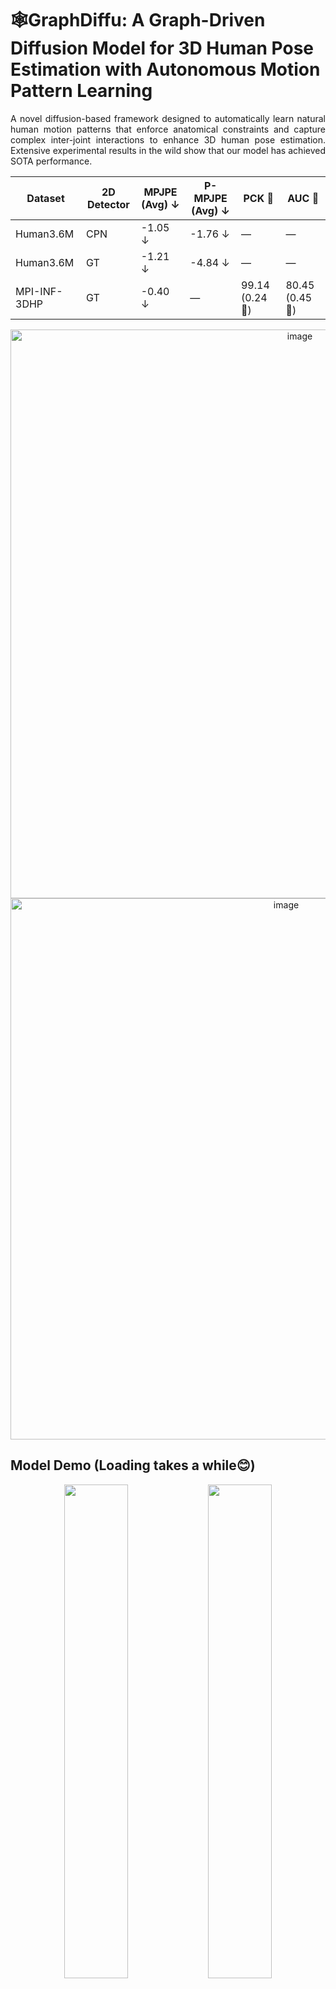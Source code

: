 # 🕸️GraphDiffu: A Graph-Driven Diffusion Model for 3D Human Pose Estimation with Autonomous Motion Pattern Learning
<p align="justify">
A novel diffusion-based framework designed to automatically learn natural human motion patterns that enforce anatomical constraints and capture complex inter-joint interactions to enhance 3D human pose estimation. Extensive experimental results in the wild show that our model has achieved SOTA performance.
</p>


| Dataset         | 2D Detector | MPJPE (Avg) ↓ | P-MPJPE (Avg) ↓ | PCK 🔺 | AUC 🔺 |
|---------------|------------|-----------|-------------|---------|---------|
| Human3.6M     | CPN        | -1.05 ↓ | -1.76 ↓   | —       | —       |
| Human3.6M     | GT         | -1.21 ↓ | -4.84 ↓   | —       | —       |
| MPI-INF-3DHP  | GT         | -0.40 ↓ | — | 99.14 (0.24 🔺) | 80.45 (0.45 🔺) |

<p align="center">
  <img width="910" alt="image" src="https://github.com/user-attachments/assets/3ce89021-d998-4861-ac7b-c45fa43ee340" />
  <img width="866" alt="image" src="https://github.com/user-attachments/assets/b40817dc-91ae-4b0e-8005-15439036169b" />

</p>


## Model Demo (Loading takes a while😊)
<p align="center">
  <img src="https://github.com/user-attachments/assets/ca92b1c1-c798-4661-a9ac-55909cf7eb79" width="45%"/>
  <img src="https://github.com/user-attachments/assets/b0106c20-1e4a-442d-9cb9-e340501b4fa2" width="45%"/>
</p>
<p align="center">
  <img src="https://github.com/user-attachments/assets/667c8d4b-1419-40ab-8d97-598b21ee3f21" width="45%"/>
  <img src="https://github.com/user-attachments/assets/833dcb52-c044-47e0-be5d-b6ab1f205e15" width="45%"/>
</p>
<p align="center">
  <img src="https://github.com/user-attachments/assets/e6ebbebe-9b4b-45fc-9396-ec0bdec6b83e" width="45%"/>
  <img src="https://github.com/user-attachments/assets/2f5c5215-f057-43ba-a92c-57279038f960" width="45%"/>
</p>
<p align="center">
  <img src="https://github.com/user-attachments/assets/78b296ed-132e-400f-8be3-ad9b9878f2bb" width="45%"/>
  <img src="https://github.com/user-attachments/assets/63517d44-88b6-45a6-9553-fd99a605d0da" width="45%"/>
</p>



---

## Train & Inference

### A. Human3.6M

(1) Train GraphDiffu (using the 2D keypoints obtained by CPN as inputs):

```bash
python main.py -d h36m -k cpn_ft_h36m_dbb -str S1,S5,S6,S7,S8 -ste S9,S11 -c checkpoint/model_h36m_cpn -gpu 0 -lrd 0.998 --nolog -e 100
```

The corresponding inference code:

```
python main_gt.py -d h36m -k gt -str S1,S5,S6,S7,S8 -ste S9,S11 -c checkpoint/model_h36m_gt_heads=1_lrd0.998_s243_f243 -gpu 0 --nolog --evaluate best_epoch_1_1.bin --p2 -sampling_timesteps 10 -num_proposals 20 -b 4 -s 243 -f 243
```

(2) Train GraphDiffu (using the ground truth 2D poses as inputs):

```bash
python main_gt.py -d h36m -k gt -str S1,S5,S6,S7,S8 -ste S9,S11 -c checkpoint/model_h36m_gt -gpu 0 --nolog -lrd 0.998 -e 100
```

The corresponding inference code:

```
python main_gt.py -d h36m -k gt -str S1,S5,S6,S7,S8 -ste S9,S11 -c checkpoint/model_h36m_gt_heads=1_lrd0.998_s1_f1 -gpu 0 --nolog --evaluate best_epoch_1_1.bin --p2 -sampling_timesteps 10 -num_proposals 20 -b 4 -s 1 -f 1
```



### B. MPI-INF-3DHP

Train GraphDiffu (using the ground truth 2D poses as inputs):

```bash
python main_3dhp.py -d 3dhp -c checkpoint/mpi_1_lr7e-5_lrd0.995 -gpu 0,1 --nolog -lrd 0.995 -lr 0.00007 -e 120
```

The corresponding inference code:

```
python main_3dhp.py -d 3dhp -c checkpoint/mpi_1_lr7e-5_lrd0.995 -gpu 0,1 --nolog --evaluate best_epoch_1_1.bin -num_proposals 20 -sampling_timesteps 10 -b 4
```
To calculate the MPJPE, AUC, and PCK metrics, pleae use the MATLAB script `./3dhp_test/test_util/mpii_test_predictions_ori_py.m` to evaluate the four `.mat` files in the `./checkpoint` directory. By modifying the `'aggregation_mode'` parameter in **line 29**, you can get results under different settings. The evaluation output will be saved as CSV files in the `./3dhp_test/test_util` directory, following the naming convention `mpii_3dhp_evaluation_sequencewise_ori_{setting_name}_t{iteration_index}.csv`. To get the final results, manually average the three metrics across the six sequences.

## Experimental Settup
Our model was trained on NVIDIA RTX 4090 and NVIDIA A100. To install all required dependencies, run:

```
pip install -r requirements.txt
```
  
## Datasets & Downloads
📂 **Storage**: Place the downloaded files in the `./data` directory.

### A. Human3.6M

We set up the **Human3.6M** dataset in the same way as **VideoPose3D**.  
You can download the processed data from the link below:

📥 **[Download Human3.6M Processed Data](https://drive.google.com/file/d/1FMgAf_I04GlweHMfgUKzB0CMwglxuwPe/view?usp=sharing)**  

The dataset includes:

| File Name                           | Description                                   |
|-------------------------------------|-----------------------------------------------|
| `data_2d_h36m_gt.npz`              | Ground truth 2D keypoints                     |
| `data_2d_h36m_cpn_ft_h36m_dbb.npz` | 2D keypoints obtained by [CPN](https://github.com/GengDavid/pytorch-cpn) |
| `data_3d_h36m.npz`                 | Ground truth 3D human joints                  |



### B. MPI-INF-3DHP

We set up the **MPI-INF-3DHP** dataset following the methodology of [P-STMO](https://github.com/paTRICK-swk/P-STMO). However, using the original ground truth 3D poses (`annot3`), ensuring that the reprojection (used in JPMA) remains consistent with the 2D inputs.

📥 **[Download MPI-INF-3DHP Processed Data](https://drive.google.com/file/d/1zOM_CvLr4Ngv6Cupz1H-tt1A6bQPd_yg/view?usp=share_link)**  

---
## Acknowledgements

We acknowledge and appreciate the contributions of the following repositories, which have provided valuable insights for our work. We sincerely thank the authors for releasing their code.

- [MotionBERT](https://github.com/Walter0807/MotionBERT)
- [D3DP](https://github.com/paTRICK-swk/D3DP)  
- [MixSTE](https://github.com/JinluZhang1126/MixSTE)  
- [FinePOSE](https://github.com/PKU-ICST-MIPL/FinePOSE_CVPR2024)  
- [KTPFormer](https://github.com/JihuaPeng/KTPFormer)  

